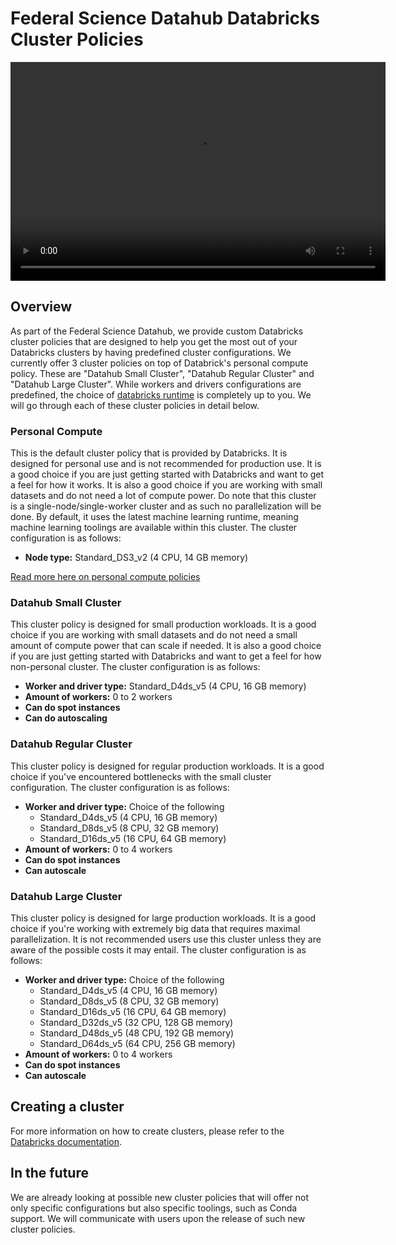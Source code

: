 # Federal Science Datahub Databricks Cluster Policies

<video width="600" height="350" controls>
    <source src="/api/media/cluster-policies.mp4" type="video/mp4">
    Your browser does not support the video tag.
</video>

## Overview

As part of the Federal Science Datahub, we provide custom Databricks cluster policies that are designed to help you get the most out of your Databricks clusters by having predefined cluster configurations. We currently offer 3 cluster policies on top of Databrick's personal compute policy. These are "Datahub Small Cluster", "Datahub Regular Cluster" and "Datahub Large Cluster". While workers and drivers configurations are predefined, the choice of [databricks runtime](https://docs.databricks.com/runtime/index.html) is completely up to you. We will go through each of these cluster policies in detail below.

### **Personal Compute**

This is the default cluster policy that is provided by Databricks. It is designed for personal use and is not recommended for production use. It is a good choice if you are just getting started with Databricks and want to get a feel for how it works. It is also a good choice if you are working with small datasets and do not need a lot of compute power. Do note that this cluster is a single-node/single-worker cluster and as such no parallelization will be done. By default, it uses the latest machine learning runtime, meaning machine learning toolings are available within this cluster. The cluster configuration is as follows:

- **Node type:** Standard_DS3_v2 (4 CPU, 14 GB memory)

[Read more here on personal compute policies](https://docs.databricks.com/clusters/personal-compute.html)

### **Datahub Small Cluster**

This cluster policy is designed for small production workloads. It is a good choice if you are working with small datasets and do not need a small amount of compute power that can scale if needed. It is also a good choice if you are just getting started with Databricks and want to get a feel for how non-personal cluster. The cluster configuration is as follows:

- **Worker and driver type:** Standard_D4ds_v5 (4 CPU, 16 GB memory)
- **Amount of workers:** 0 to 2 workers
- **Can do spot instances**
- **Can do autoscaling**

### **Datahub Regular Cluster**

This cluster policy is designed for regular production workloads. It is a good choice if you've encountered bottlenecks with the small cluster configuration. The cluster configuration is as follows:

- **Worker and driver type:** Choice of the following
  - Standard_D4ds_v5 (4 CPU, 16 GB memory)
  - Standard_D8ds_v5 (8 CPU, 32 GB memory)
  - Standard_D16ds_v5 (16 CPU, 64 GB memory)
- **Amount of workers:** 0 to 4 workers
- **Can do spot instances**
- **Can autoscale**

### **Datahub Large Cluster**

This cluster policy is designed for large production workloads. It is a good choice if you're working with extremely big data that requires maximal parallelization. It is not recommended users use this cluster unless they are aware of the possible costs it may entail. The cluster configuration is as follows:

- **Worker and driver type:** Choice of the following
  - Standard_D4ds_v5 (4 CPU, 16 GB memory)
  - Standard_D8ds_v5 (8 CPU, 32 GB memory)
  - Standard_D16ds_v5 (16 CPU, 64 GB memory)
  - Standard_D32ds_v5 (32 CPU, 128 GB memory)
  - Standard_D48ds_v5 (48 CPU, 192 GB memory)
  - Standard_D64ds_v5 (64 CPU, 256 GB memory)
- **Amount of workers:** 0 to 4 workers
- **Can do spot instances**
- **Can autoscale**

## Creating a cluster

For more information on how to create clusters, please refer to the [Databricks documentation](https://learn.microsoft.com/en-us/azure/databricks/clusters/configure).

## In the future

We are already looking at possible new cluster policies that will offer not only specific configurations but also specific toolings, such as Conda support. We will communicate with users upon the release of such new cluster policies.
